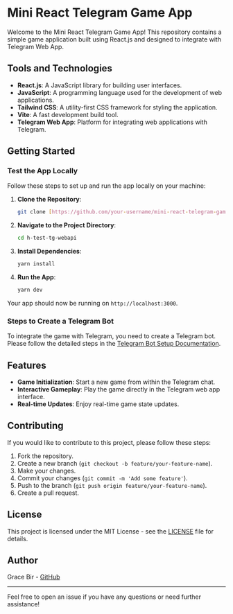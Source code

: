 # Mini React Telegram Game App

Welcome to the Mini React Telegram Game App! This repository contains a simple game application built using React.js and designed to integrate with Telegram Web App.

## Tools and Technologies

- **React.js**: A JavaScript library for building user interfaces.
- **JavaScript**: A programming language used for the development of web applications.
- **Tailwind CSS**: A utility-first CSS framework for styling the application.
- **Vite**: A fast development build tool.
- **Telegram Web App**: Platform for integrating web applications with Telegram.

## Getting Started

### Test the App Locally

Follow these steps to set up and run the app locally on your machine:

1. **Clone the Repository**:
    ```bash
    git clone [https://github.com/your-username/mini-react-telegram-game-app.git](https://github.com/gracebir/h-test-tg-webapi)
    ```

2. **Navigate to the Project Directory**:
    ```bash
    cd h-test-tg-webapi
    ```

3. **Install Dependencies**:
    ```bash
    yarn install
    ```

4. **Run the App**:
    ```bash
    yarn dev
    ```

Your app should now be running on `http://localhost:3000`.

### Steps to Create a Telegram Bot

To integrate the game with Telegram, you need to create a Telegram bot. Please follow the detailed steps in the [Telegram Bot Setup Documentation](https://docs.telegram-mini-apps.com/platform/creating-new-app).

## Features

- **Game Initialization**: Start a new game from within the Telegram chat.
- **Interactive Gameplay**: Play the game directly in the Telegram web app interface.
- **Real-time Updates**: Enjoy real-time game state updates.

## Contributing

If you would like to contribute to this project, please follow these steps:

1. Fork the repository.
2. Create a new branch (`git checkout -b feature/your-feature-name`).
3. Make your changes.
4. Commit your changes (`git commit -m 'Add some feature'`).
5. Push to the branch (`git push origin feature/your-feature-name`).
6. Create a pull request.

## License

This project is licensed under the MIT License - see the [LICENSE](LICENSE) file for details.

## Author

Grace Bir - [GitHub](https://github.com/gracebir)

---

Feel free to open an issue if you have any questions or need further assistance!
